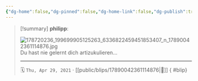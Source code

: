 ```yaml
---
{"dg-home":false,"dg-pinned":false,"dg-home-link":false,"dg-publish":true,"type":"blip","disabled rules":["yaml-title","yaml-title-alias","file-name-heading"],"title":"philipp on instagram @ 2021-04-29","created-date":"2021-04-29T15:00:00","updated-date":"2025-05-02T17:43:08","dg-path":"blips/17890042361114876.md","permalink":"/blips/17890042361114876/","dgPassFrontmatter":true,"created":"2021-04-29T15:00:00","updated":"2025-05-02T17:43:08"}
---
```


> [!summary] **philipp**:
>
> ![178720236_199699905125263_6336822459451853407_n_17890042361114876.jpg](/img/user/attachments/178720236_199699905125263_6336822459451853407_n_17890042361114876.jpg)
> Du hast nie gelernt dich artizukulieren...
> - - -
>
> 🗓️ `Thu, Apr 29, 2021` · [[public/blips/17890042361114876\|🔗]]
{ #blip}

